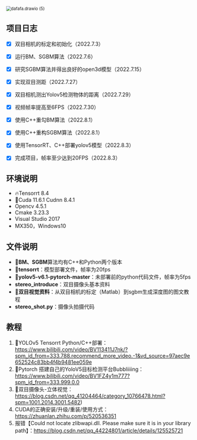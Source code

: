 <img src="https://yzfzzz.oss-cn-shenzhen.aliyuncs.com/image/dafafa.drawio%20(5).png" alt="dafafa.drawio (5)" style="zoom: 80%;" />

## 项目日志

- [x] 双目相机的标定和初始化（2022.7.3）
- [x] 运行BM、SGBM算法（2022.7.6）
- [x] 研究SGBM算法并得出良好的open3d模型（2022.7.15）
- [x] 实现双目测距（2022.7.27）
- [x] 双目相机测出Yolov5检测物体的距离（2022.7.29）
- [x] 视频帧率提高至6FPS（2022.7.30）
- [x] 使用C++重勾BM算法（2022.8.1）
- [x] 使用C++重构SGBM算法（2022.8.1）
- [x] 使用TensorRT、C++部署yolov5模型（2022.8.3）
- [x] 完成项目，帧率至少达到20FPS（2022.8.3）



## 环境说明

- 🔥Tensorrt 8.4
- 🚀Cuda 11.6.1 Cudnn 8.4.1
- Opencv 4.5.1
- Cmake 3.23.3
- Visual Studio 2017
- MX350，Windows10



## 文件说明

- 💼**BM、SGBM**算法均有C++和Python两个版本
- 📂**tensorrt**：模型部署文件，帧率为20fps
- 📁**yolov5-v6.1-pytorch-master**：未部署前的python代码文件，帧率为5fps
- **stereo_introduce**：双目摄像头基本资料
- 📒**双目视觉资料**：从双目相机的标定（Matlab）到sgbm生成深度图的图文教程
- **stereo_shot.py**：摄像头拍摄代码



## 教程

1. 🍔YOLOv5 Tensorrt Python/C++部署：https://www.bilibili.com/video/BV113411J7nk/?spm_id_from=333.788.recommend_more_video.-1&vd_source=97aec9e652524c83bb4f4b9481ee059e
2. 🍞Pytorch 搭建自己的YoloV5目标检测平台Bubbliiiing：https://www.bilibili.com/video/BV1FZ4y1m777?spm_id_from=333.999.0.0
3. 🍟双目摄像头-立体视觉：https://blog.csdn.net/qq_41204464/category_10766478.html?spm=1001.2014.3001.5482)
4. CUDA的正确安装/升级/重装/使用方式：https://zhuanlan.zhihu.com/p/520536351
5. 报错【Could not locate zlibwapi.dll. Please make sure it is in your library path】：https://blog.csdn.net/qq_44224801/article/details/125525721











